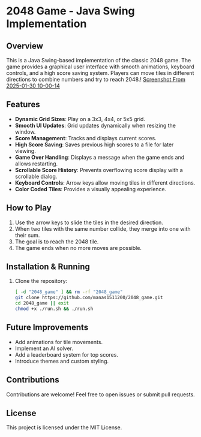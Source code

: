 # 2048 Game - Java Swing Implementation

## Overview
This is a Java Swing-based implementation of the classic 2048 game. The game provides a graphical user interface with smooth animations, keyboard controls, and a high score saving system. Players can move tiles in different directions to combine numbers and try to reach 2048.!
[Screenshot From 2025-01-30 10-00-14](https://github.com/user-attachments/assets/2454e523-7f57-4ca0-8162-32e59dca4d0c)

## Features
- **Dynamic Grid Sizes**: Play on a 3x3, 4x4, or 5x5 grid.
- **Smooth UI Updates**: Grid updates dynamically when resizing the window.
- **Score Management**: Tracks and displays current scores.
- **High Score Saving**: Saves previous high scores to a file for later viewing.
- **Game Over Handling**: Displays a message when the game ends and allows restarting.
- **Scrollable Score History**: Prevents overflowing score display with a scrollable dialog.
- **Keyboard Controls**: Arrow keys allow moving tiles in different directions.
- **Color Coded Tiles**: Provides a visually appealing experience.

## How to Play
1. Use the arrow keys to slide the tiles in the desired direction.
2. When two tiles with the same number collide, they merge into one with their sum.
3. The goal is to reach the 2048 tile.
4. The game ends when no more moves are possible.

## Installation & Running
1. Clone the repository:
   ```sh
   [ -d "2048_game" ] && rm -rf "2048_game"
   git clone https://github.com/manas1511200/2048_game.git
   cd 2048_game || exit
   chmod +x ./run.sh && ./run.sh
    ```

## Future Improvements
- Add animations for tile movements.
- Implement an AI solver.
- Add a leaderboard system for top scores.
- Introduce themes and custom styling.

## Contributions
Contributions are welcome! Feel free to open issues or submit pull requests.

## License
This project is licensed under the MIT License.

